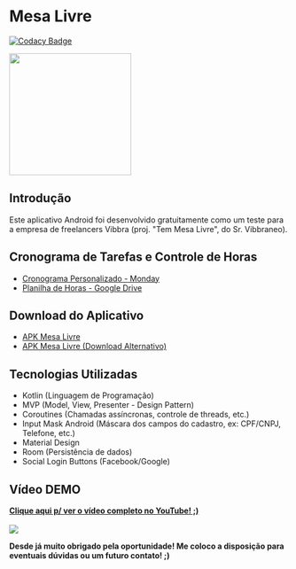 # Mesa Livre

[![Codacy Badge](https://api.codacy.com/project/badge/Grade/22261fdb8f8e43ab9eca5027a3234006)](https://app.codacy.com/app/duduvp/mesa-livre?utm_source=github.com&utm_medium=referral&utm_content=duduvp/mesa-livre&utm_campaign=Badge_Grade_Dashboard)

<img src="https://i.imgur.com/7Mj6HPb.png" width="220"/>

## Introdução

Este aplicativo Android foi desenvolvido gratuitamente como um teste para a empresa de freelancers Vibbra (proj. "Tem Mesa Livre", do Sr. Vibbraneo).

## Cronograma de Tarefas e Controle de Horas

- <a href="https://view.monday.com/277706388-1ecd5b85e7c2cb345f54f9bc6cd89183" target="_blank">Cronograma Personalizado - Monday</a><br/>
- <a href="https://docs.google.com/spreadsheets/d/1GrA-nFJtmIWI4i6AOrTOBt3tEp39QhX9sPrZ_7i4ej4/edit?usp=sharing" target="_blank">Planilha de Horas - Google Drive</a>

## Download do Aplicativo

- <a href="https://docs.google.com/uc?export=download&id=1ctQMfQSSrR6KD9LGxwtZICsXqfl5Z_DZ" target="_blank">APK Mesa Livre</a><br/>
- <a href="https://drive.google.com/open?id=1ctQMfQSSrR6KD9LGxwtZICsXqfl5Z_DZ" target="_blank">APK Mesa Livre (Download Alternativo)</a>

## Tecnologias Utilizadas

- Kotlin (Linguagem de Programação)
- MVP (Model, View, Presenter - Design Pattern)
- Coroutines (Chamadas assíncronas, controle de threads, etc.)
- Input Mask Android (Máscara dos campos do cadastro, ex: CPF/CNPJ, Telefone, etc.)
- Material Design
- Room (Persistência de dados)
- Social Login Buttons (Facebook/Google)

## Vídeo DEMO

<b><a href="https://www.youtube.com/watch?v=7RizrMEm1lE" target="_blank">Clique aqui p/ ver o vídeo completo no YouTube! ;)</a><b/><br/><br/>
<img src="https://j.gifs.com/Jy7EZP.gif"/>

Desde já muito obrigado pela oportunidade! Me coloco a disposição para eventuais dúvidas ou um futuro contato! ;)
